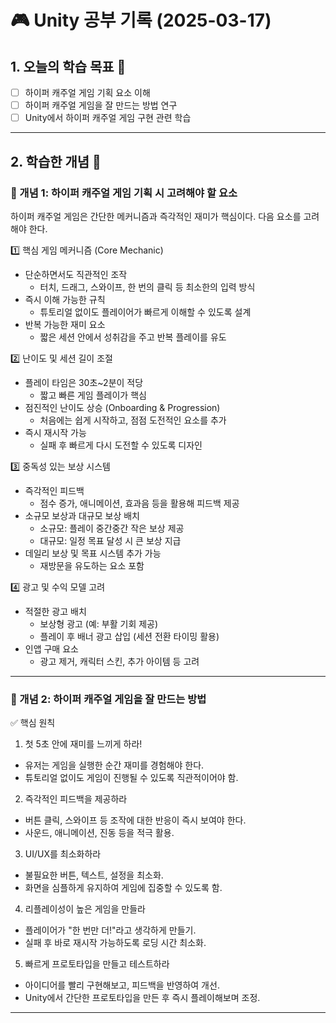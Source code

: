 # 🎮 Unity 공부 기록 (2025-03-17)

## 1. 오늘의 학습 목표 🎯
- [ ] 하이퍼 캐주얼 게임 기획 요소 이해
- [ ] 하이퍼 캐주얼 게임을 잘 만드는 방법 연구
- [ ] Unity에서 하이퍼 캐주얼 게임 구현 관련 학습

---

## 2. 학습한 개념 📝
### 🔹 개념 1: 하이퍼 캐주얼 게임 기획 시 고려해야 할 요소
하이퍼 캐주얼 게임은 간단한 메커니즘과 즉각적인 재미가 핵심이다. 다음 요소를 고려해야 한다.

1️⃣ 핵심 게임 메커니즘 (Core Mechanic)
- 단순하면서도 직관적인 조작
    - 터치, 드래그, 스와이프, 한 번의 클릭 등 최소한의 입력 방식
- 즉시 이해 가능한 규칙
    - 튜토리얼 없이도 플레이어가 빠르게 이해할 수 있도록 설계
- 반복 가능한 재미 요소
    - 짧은 세션 안에서 성취감을 주고 반복 플레이를 유도

2️⃣ 난이도 및 세션 길이 조절
- 플레이 타임은 30초~2분이 적당
    - 짧고 빠른 게임 플레이가 핵심
- 점진적인 난이도 상승 (Onboarding & Progression)
    - 처음에는 쉽게 시작하고, 점점 도전적인 요소를 추가
- 즉시 재시작 가능
    - 실패 후 빠르게 다시 도전할 수 있도록 디자인

3️⃣ 중독성 있는 보상 시스템
- 즉각적인 피드백
    - 점수 증가, 애니메이션, 효과음 등을 활용해 피드백 제공
- 소규모 보상과 대규모 보상 배치
    - 소규모: 플레이 중간중간 작은 보상 제공
    - 대규모: 일정 목표 달성 시 큰 보상 지급
- 데일리 보상 및 목표 시스템 추가 가능
    - 재방문을 유도하는 요소 포함

4️⃣ 광고 및 수익 모델 고려
- 적절한 광고 배치
    - 보상형 광고 (예: 부활 기회 제공)
    - 플레이 후 배너 광고 삽입 (세션 전환 타이밍 활용)
- 인앱 구매 요소
    - 광고 제거, 캐릭터 스킨, 추가 아이템 등 고려

---

### 🔹 개념 2: 하이퍼 캐주얼 게임을 잘 만드는 방법
✅ 핵심 원칙
1. 첫 5초 안에 재미를 느끼게 하라!  
- 유저는 게임을 실행한 순간 재미를 경험해야 한다.
- 튜토리얼 없이도 게임이 진행될 수 있도록 직관적이어야 함.

2. 즉각적인 피드백을 제공하라  
- 버튼 클릭, 스와이프 등 조작에 대한 반응이 즉시 보여야 한다.
- 사운드, 애니메이션, 진동 등을 적극 활용.

3. UI/UX를 최소화하라  
- 불필요한 버튼, 텍스트, 설정을 최소화.
- 화면을 심플하게 유지하여 게임에 집중할 수 있도록 함.

4. 리플레이성이 높은 게임을 만들라  
- 플레이어가 "한 번만 더!"라고 생각하게 만들기.
- 실패 후 바로 재시작 가능하도록 로딩 시간 최소화.

5. 빠르게 프로토타입을 만들고 테스트하라  
- 아이디어를 빨리 구현해보고, 피드백을 반영하여 개선.
- Unity에서 간단한 프로토타입을 만든 후 즉시 플레이해보며 조정.

---

